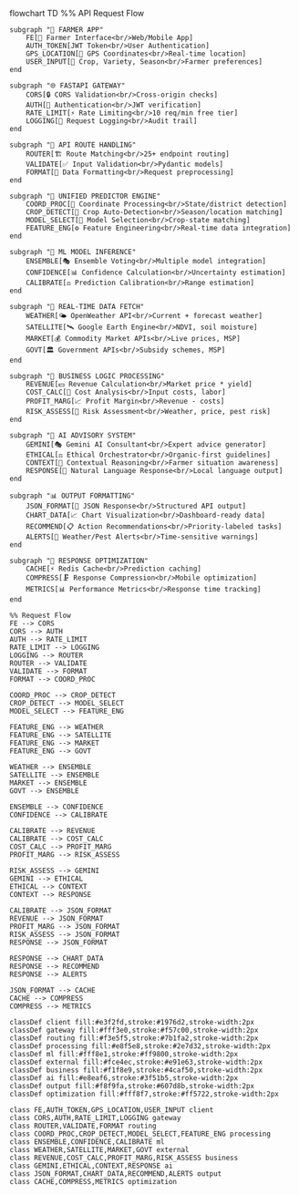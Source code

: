flowchart TD
    %% API Request Flow

    subgraph "📱 FARMER APP"
        FE[📱 Farmer Interface<br/>Web/Mobile App]
        AUTH_TOKEN[JWT Token<br/>User Authentication]
        GPS_LOCATION[📍 GPS Coordinates<br/>Real-time location]
        USER_INPUT[🌾 Crop, Variety, Season<br/>Farmer preferences]
    end

    subgraph "🌐 FASTAPI GATEWAY"
        CORS[🔒 CORS Validation<br/>Cross-origin checks]
        AUTH[🔐 Authentication<br/>JWT verification]
        RATE_LIMIT[⚡ Rate Limiting<br/>10 req/min free tier]
        LOGGING[📝 Request Logging<br/>Audit trail]
    end

    subgraph "🎯 API ROUTE HANDLING"
        ROUTER[🏗️ Route Matching<br/>25+ endpoint routing]
        VALIDATE[✅ Input Validation<br/>Pydantic models]
        FORMAT[🔧 Data Formatting<br/>Request preprocessing]
    end

    subgraph "🧠 UNIFIED PREDICTOR ENGINE"
        COORD_PROC[📍 Coordinate Processing<br/>State/district detection]
        CROP_DETECT[🌱 Crop Auto-Detection<br/>Season/location matching]
        MODEL_SELECT[🎯 Model Selection<br/>Crop-state matching]
        FEATURE_ENG[⚙️ Feature Engineering<br/>Real-time data integration]
    end

    subgraph "🤖 ML MODEL INFERENCE"
        ENSEMBLE[🎭 Ensemble Voting<br/>Multiple model integration]
        CONFIDENCE[📊 Confidence Calculation<br/>Uncertainty estimation]
        CALIBRATE[⚖️ Prediction Calibration<br/>Range estimation]
    end

    subgraph "🔄 REAL-TIME DATA FETCH"
        WEATHER[🌤️ OpenWeather API<br/>Current + forecast weather]
        SATELLITE[🛰️ Google Earth Engine<br/>NDVI, soil moisture]
        MARKET[💰 Commodity Market APIs<br/>Live prices, MSP]
        GOVT[🏛️ Government APIs<br/>Subsidy schemes, MSP]
    end

    subgraph "💼 BUSINESS LOGIC PROCESSING"
        REVENUE[💵 Revenue Calculation<br/>Market price * yield]
        COST_CALC[💸 Cost Analysis<br/>Input costs, labor]
        PROFIT_MARG[📈 Profit Margin<br/>Revenue - costs]
        RISK_ASSESS[🎯 Risk Assessment<br/>Weather, price, pest risk]
    end

    subgraph "🧬 AI ADVISORY SYSTEM"
        GEMINI[🎭 Gemini AI Consultant<br/>Expert advice generator]
        ETHICAL[⚖️ Ethical Orchestrator<br/>Organic-first guidelines]
        CONTEXT[🧠 Contextual Reasoning<br/>Farmer situation awareness]
        RESPONSE[💬 Natural Language Response<br/>Local language output]
    end

    subgraph "📊 OUTPUT FORMATTING"
        JSON_FORMAT[📄 JSON Response<br/>Structured API output]
        CHART_DATA[📈 Chart Visualization<br/>Dashboard-ready data]
        RECOMMEND[📋 Action Recommendations<br/>Priority-labeled tasks]
        ALERTS[🚨 Weather/Pest Alerts<br/>Time-sensitive warnings]
    end

    subgraph "🔄 RESPONSE OPTIMIZATION"
        CACHE[⚡ Redis Cache<br/>Prediction caching]
        COMPRESS[🗜️ Response Compression<br/>Mobile optimization]
        METRICS[📊 Performance Metrics<br/>Response time tracking]
    end

    %% Request Flow
    FE --> CORS
    CORS --> AUTH
    AUTH --> RATE_LIMIT
    RATE_LIMIT --> LOGGING
    LOGGING --> ROUTER
    ROUTER --> VALIDATE
    VALIDATE --> FORMAT
    FORMAT --> COORD_PROC

    COORD_PROC --> CROP_DETECT
    CROP_DETECT --> MODEL_SELECT
    MODEL_SELECT --> FEATURE_ENG

    FEATURE_ENG --> WEATHER
    FEATURE_ENG --> SATELLITE
    FEATURE_ENG --> MARKET
    FEATURE_ENG --> GOVT

    WEATHER --> ENSEMBLE
    SATELLITE --> ENSEMBLE
    MARKET --> ENSEMBLE
    GOVT --> ENSEMBLE

    ENSEMBLE --> CONFIDENCE
    CONFIDENCE --> CALIBRATE

    CALIBRATE --> REVENUE
    CALIBRATE --> COST_CALC
    COST_CALC --> PROFIT_MARG
    PROFIT_MARG --> RISK_ASSESS

    RISK_ASSESS --> GEMINI
    GEMINI --> ETHICAL
    ETHICAL --> CONTEXT
    CONTEXT --> RESPONSE

    CALIBRATE --> JSON_FORMAT
    REVENUE --> JSON_FORMAT
    PROFIT_MARG --> JSON_FORMAT
    RISK_ASSESS --> JSON_FORMAT
    RESPONSE --> JSON_FORMAT

    RESPONSE --> CHART_DATA
    RESPONSE --> RECOMMEND
    RESPONSE --> ALERTS

    JSON_FORMAT --> CACHE
    CACHE --> COMPRESS
    COMPRESS --> METRICS

    classDef client fill:#e3f2fd,stroke:#1976d2,stroke-width:2px
    classDef gateway fill:#fff3e0,stroke:#f57c00,stroke-width:2px
    classDef routing fill:#f3e5f5,stroke:#7b1fa2,stroke-width:2px
    classDef processing fill:#e8f5e8,stroke:#2e7d32,stroke-width:2px
    classDef ml fill:#fff8e1,stroke:#ff9800,stroke-width:2px
    classDef external fill:#fce4ec,stroke:#e91e63,stroke-width:2px
    classDef business fill:#f1f8e9,stroke:#4caf50,stroke-width:2px
    classDef ai fill:#e8eaf6,stroke:#3f51b5,stroke-width:2px
    classDef output fill:#f8f9fa,stroke:#607d8b,stroke-width:2px
    classDef optimization fill:#fff8f7,stroke:#ff5722,stroke-width:2px

    class FE,AUTH_TOKEN,GPS_LOCATION,USER_INPUT client
    class CORS,AUTH,RATE_LIMIT,LOGGING gateway
    class ROUTER,VALIDATE,FORMAT routing
    class COORD_PROC,CROP_DETECT,MODEL_SELECT,FEATURE_ENG processing
    class ENSEMBLE,CONFIDENCE,CALIBRATE ml
    class WEATHER,SATELLITE,MARKET,GOVT external
    class REVENUE,COST_CALC,PROFIT_MARG,RISK_ASSESS business
    class GEMINI,ETHICAL,CONTEXT,RESPONSE ai
    class JSON_FORMAT,CHART_DATA,RECOMMEND,ALERTS output
    class CACHE,COMPRESS,METRICS optimization
